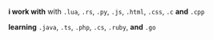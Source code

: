 **i work with** with `.lua`, `.rs`, `.py`, `.js`, `.html`, `.css`, `.c` **and** `.cpp` <br>

**learning** `.java`, `.ts`, `.php`, `.cs`, `.ruby`, **and** `.go`
